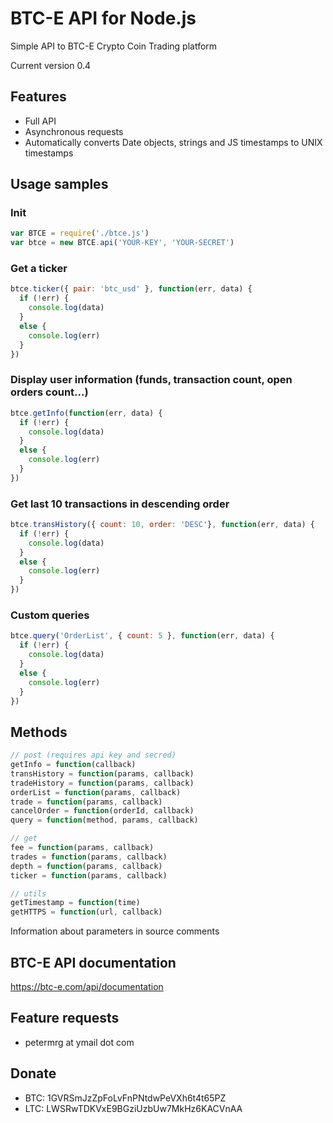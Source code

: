 # BTC-E API for Node.js

Simple API to BTC-E Crypto Coin Trading platform

Current version 0.4

## Features

  * Full API
  * Asynchronous requests
  * Automatically converts Date objects, strings and JS timestamps to UNIX timestamps

## Usage samples

### Init

```javascript
var BTCE = require('./btce.js')
var btce = new BTCE.api('YOUR-KEY', 'YOUR-SECRET')
```

### Get a ticker

```javascript
btce.ticker({ pair: 'btc_usd' }, function(err, data) {
  if (!err) {
    console.log(data)
  }
  else {
    console.log(err)
  }
})
```

### Display user information (funds, transaction count, open orders count...)

```javascript
btce.getInfo(function(err, data) {
  if (!err) {
    console.log(data)
  }
  else {
    console.log(err)
  }
})
```

### Get last 10 transactions in descending order

```javascript
btce.transHistory({ count: 10, order: 'DESC'}, function(err, data) {
  if (!err) {
    console.log(data)
  }
  else {
    console.log(err)
  }
})
```

### Custom queries

```javascript
btce.query('OrderList', { count: 5 }, function(err, data) {
  if (!err) {
    console.log(data)
  }
  else {
    console.log(err)
  }
})
```

## Methods

```javascript
// post (requires api key and secred)
getInfo = function(callback)
transHistory = function(params, callback)
tradeHistory = function(params, callback)
orderList = function(params, callback)
trade = function(params, callback)
cancelOrder = function(orderId, callback)
query = function(method, params, callback)

// get
fee = function(params, callback)
trades = function(params, callback)
depth = function(params, callback)
ticker = function(params, callback)

// utils
getTimestamp = function(time)
getHTTPS = function(url, callback)
```

Information about parameters in source comments

## BTC-E API documentation

https://btc-e.com/api/documentation

## Feature requests

  * petermrg at ymail dot com

## Donate

  * BTC: 1GVRSmJzZpFoLvFnPNtdwPeVXh6t4t65PZ
  * LTC: LWSRwTDKVxE9BGziUzbUw7MkHz6KACVnAA

